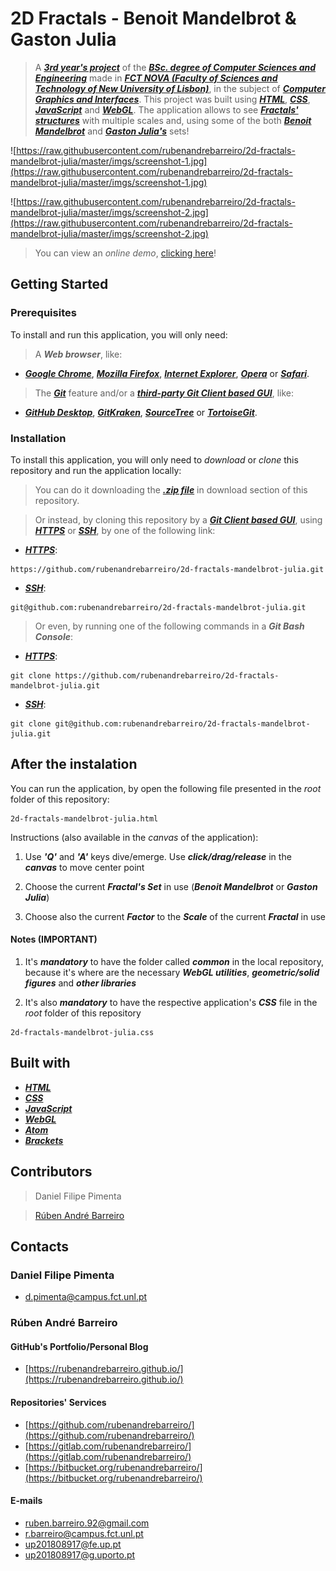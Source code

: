 # 2D Fractals - Benoit Mandelbrot & Gaston Julia
> A [**_3rd year's project_**](http://www.unl.pt/guia/2018/fct/UNLGI_getCurso?curso=935) of the [**_BSc. degree of Computer Sciences and Engineering_**](https://www.fct.unl.pt/en/education/course/integrated-master-computer-science/) made in [**_FCT NOVA (Faculty of Sciences and Technology of New University of Lisbon)_**](https://www.fct.unl.pt/), in the subject of [**_Computer Graphics and Interfaces_**](http://www.unl.pt/guia/2018/fct/UNLGI_getUC?uc=8150). This project was built using [**_HTML_**](https://www.w3schools.com/html/), [**_CSS_**](https://www.w3schools.com/css/), [**_JavaScript_**](https://www.w3schools.com/js/) and [**_WebGL_**](https://get.webgl.org/). The application allows to see [**_Fractals' structures_**](https://en.wikipedia.org/wiki/Fractal) with multiple scales and, using some of the both [**_Benoit Mandelbrot_**](https://en.wikipedia.org/wiki/Benoit_Mandelbrot) and [**_Gaston Julia's_**](https://en.wikipedia.org/wiki/Gaston_Julia) sets!

![https://raw.githubusercontent.com/rubenandrebarreiro/2d-fractals-mandelbrot-julia/master/imgs/screenshot-1.jpg](https://raw.githubusercontent.com/rubenandrebarreiro/2d-fractals-mandelbrot-julia/master/imgs/screenshot-1.jpg)

![https://raw.githubusercontent.com/rubenandrebarreiro/2d-fractals-mandelbrot-julia/master/imgs/screenshot-2.jpg](https://raw.githubusercontent.com/rubenandrebarreiro/2d-fractals-mandelbrot-julia/master/imgs/screenshot-2.jpg)

> You can view an _online demo_, [clicking here](https://rubenandrebarreiro.github.io/projects/webgl/2d-fractals-mandelbrot-julia/2d-fractals-mandelbrot-julia.html)!

## Getting Started

### Prerequisites
To install and run this application, you will only need:
> A **_Web browser_**, like:
* [**_Google Chrome_**](https://www.google.com/chrome/), [**_Mozilla Firefox_**](https://www.mozilla.org/), [**_Internet Explorer_**](https://www.microsoft.com/download/internet-explorer.aspx), [**_Opera_**](https://www.opera.com/) or [**_Safari_**](https://www.apple.com/safari/).
> The [**_Git_**](https://git-scm.com/) feature and/or a [**_third-party Git Client based GUI_**](https://git-scm.com/downloads/guis/), like:
* [**_GitHub Desktop_**](https://desktop.github.com/), [**_GitKraken_**](https://www.gitkraken.com/), [**_SourceTree_**](https://www.sourcetreeapp.com/) or [**_TortoiseGit_**](https://tortoisegit.org/).

### Installation
To install this application, you will only need to _download_ or _clone_ this repository and run the application locally:

> You can do it downloading the [**_.zip file_**](https://github.com/rubenandrebarreiro/2D-fractals-mandelbrot-julia/archive/master.zip) in download section of this repository.

> Or instead, by cloning this repository by a [**_Git Client based GUI_**](https://git-scm.com/downloads/guis), using [**_HTTPS_**](https://en.wikipedia.org/wiki/HTTPS) or [**_SSH_**](https://en.wikipedia.org/wiki/SSH_File_Transfer_Protocol), by one of the following link:
* [**_HTTPS_**](https://en.wikipedia.org/wiki/HTTPS):
```
https://github.com/rubenandrebarreiro/2d-fractals-mandelbrot-julia.git
```
* [**_SSH_**](https://en.wikipedia.org/wiki/SSH_File_Transfer_Protocol):
```
git@github.com:rubenandrebarreiro/2d-fractals-mandelbrot-julia.git
```

> Or even, by running one of the following commands in a **_Git Bash Console_**:
* [**_HTTPS_**](https://en.wikipedia.org/wiki/HTTPS):
```
git clone https://github.com/rubenandrebarreiro/2d-fractals-mandelbrot-julia.git
```
* [**_SSH_**](https://en.wikipedia.org/wiki/SSH_File_Transfer_Protocol):
```
git clone git@github.com:rubenandrebarreiro/2d-fractals-mandelbrot-julia.git
```

## After the instalation
You can run the application, by open the following file presented in the _root_ folder of this repository:
```
2d-fractals-mandelbrot-julia.html
```

Instructions (also available in the _canvas_ of the application):

1) Use **_'Q'_** and **_'A'_** keys dive/emerge. Use **_click/drag/release_** in the **_canvas_** to move center point

2) Choose the current **_Fractal's Set_** in use (**_Benoit Mandelbrot_** or **_Gaston Julia_**)

3) Choose also the current **_Factor_** to the **_Scale_** of the current **_Fractal_** in use

#### Notes (IMPORTANT)
1) It's **_mandatory_** to have the folder called **_common_** in the local repository, because it's where are the necessary **_WebGL utilities_**, **_geometric/solid figures_** and **_other libraries_**

2) It's also **_mandatory_** to have the respective application's **_CSS_** file in the _root_ folder of this repository
```
2d-fractals-mandelbrot-julia.css
```

## Built with
* [**_HTML_**](https://www.w3schools.com/html/)
* [**_CSS_**](https://www.w3schools.com/css/)
* [**_JavaScript_**](https://www.w3schools.com/js/)
* [**_WebGL_**](https://get.webgl.org/)
* [**_Atom_**](https://atom.io/)
* [**_Brackets_**](http://brackets.io/)

## Contributors
> Daniel Filipe Pimenta

> [Rúben André Barreiro](https://github.com/rubenandrebarreiro/)

## Contacts
### Daniel Filipe Pimenta
* [d.pimenta@campus.fct.unl.pt](mailto:d.pimenta@campus.fct.unl.pt)

### Rúben André Barreiro
#### GitHub's Portfolio/Personal Blog
* [https://rubenandrebarreiro.github.io/](https://rubenandrebarreiro.github.io/)

#### Repositories' Services
* [https://github.com/rubenandrebarreiro/](https://github.com/rubenandrebarreiro/)
* [https://gitlab.com/rubenandrebarreiro/](https://gitlab.com/rubenandrebarreiro/)
* [https://bitbucket.org/rubenandrebarreiro/](https://bitbucket.org/rubenandrebarreiro/)

#### E-mails
* [ruben.barreiro.92@gmail.com](mailto:ruben.barreiro.92@gmail.com)
* [r.barreiro@campus.fct.unl.pt](mailto:r.barreiro@campus.fct.unl.pt)
* [up201808917@fe.up.pt](mailto:up201808917@fe.up.pt)
* [up201808917@g.uporto.pt](mailto:up201808917@g.uporto.pt)
